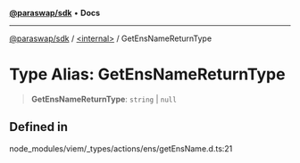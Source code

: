 [**@paraswap/sdk**](../../README.md) • **Docs**

***

[@paraswap/sdk](../../globals.md) / [\<internal\>](../README.md) / GetEnsNameReturnType

# Type Alias: GetEnsNameReturnType

> **GetEnsNameReturnType**: `string` \| `null`

## Defined in

node\_modules/viem/\_types/actions/ens/getEnsName.d.ts:21
